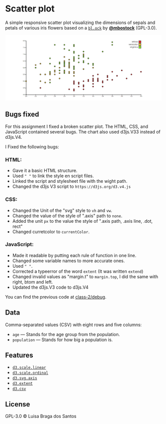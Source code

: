 # Scatter plot 

A simple responsive scatter plot visualizing the dimensions of sepals and petals
of various iris flowers based on a [`bl.ock`][block] by
[**@mbostock**][block-author] (GPL-3.0).

![Alt text](preview.png)

## Bugs fixed
For this assignment I fixed a broken scatter plot. The HTML, CSS, and JavaScript contained several bugs. The chart also used d3js.V33 instead of d3js.V4.

I Fixed the following bugs:
### HTML:
* Gave it a basic HTML structure.
* Used `" "` to link the style en script files.
* Linked the script and stylesheet file with the wight path.
* Changed the d3js V3 script to `https://d3js.org/d3.v4.js`

### CSS:
* Changed the Unit of the "svg" style to `vh` and `vw`.
* Changed the value of the style of ".axis" path to `none`.
* Added the unit `px` to the value  the style of ".axis path,
  .axis line, .dot, rect"
* Changed curretcolor to `currentColor`.

### JavaScript:
* Made it readable by putting each rule of function in one line. 
* Changed some variable names to more accurate ones.
* Used `" "`.
* Corrected a typeerror of the word `extent` (It was written `extend`)
* Changed invalid values as "margin.t" to `margin.top`, I did the same with right, btom and left.
* Updated the d3js.V3 code to d3js.V4

You can find the previous code at [class-2/debug](https://cmda-fe3.github.io/course-17-18/class-2/debug).

## Data

Comma-separated values (CSV) with eight rows and five columns:
* `age` — Stands for the age group from the population. 
* `population` — Stands for how big a population is.

## Features

*   [`d3.scale.linear`](https://github.com/d3/d3-3.x-api-reference/blob/master/Quantitative-Scales.md#_linear)
*   [`d3.scale.ordinal`](https://github.com/d3/d3-3.x-api-reference/blob/master/Ordinal-Scales.md#ordinal)
*   [`d3.svg.axis`](https://github.com/d3/d3-3.x-api-reference/blob/master/SVG-Axes.md#axis)
*   [`d3.extent`](https://github.com/d3/d3-3.x-api-reference/blob/master/Arrays.md#d3_extent)
*   [`d3.csv`](https://github.com/d3/d3-3.x-api-reference/blob/master/CSV.md#csv)


## License

GPL-3.0 © Luisa Braga dos Santos

[block]: https://bl.ocks.org/mbostock/3887118

[block-author]: https://github.com/mbostock
